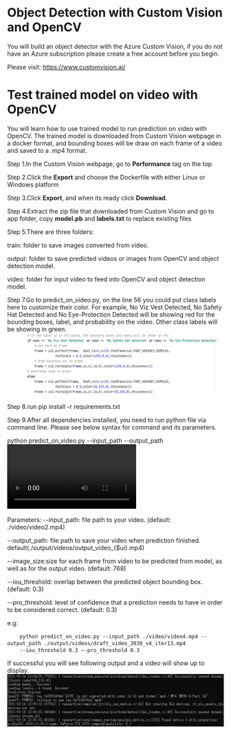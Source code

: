 # Object Detection with Custom Vision and OpenCV
You will build an object detector with the Azure Custom Vision, if you do not have an Azure subscription please
create a free account before you begin.

Please visit: https://www.customvision.ai/

# Test trained model on video with OpenCV
You will learn how to use trained model to run prediction on video with OpenCV. 
The trained model is downloaded from Custom Vision webpage in a docker format, 
and bounding boxes will be draw on each frame of a video and saved to a .mp4 format. 

Step 1.In the Custom Vision webpage, go to <b>Performance</b> tag on the top

Step 2.Click the <b>Export</b> and choose the Dockerfile with either Linux or Windows platform

Step 3.Click <b>Export</b>, and when its ready click <b>Download</b>.

Step 4.Extract the zip file that downloaded from Custom Vision and go to app folder, 
copy <b>model.pb</b> and <b>labels.txt</b> to replace existing files

Step 5.There are three folders: 

train: folder to save images converted from video.

output: folder to save predicted videos or images from OpenCV and object detection model.

video: folder for input video to feed into OpenCV and object detection model.

Step 7.Go to predict_on_video.py, on the line 56 you could put class labels here to customize their color.
For example, No Viz Vest Detected, No Safety Hat Detected and No Eye-Protection Detected will 
be showing red for the bounding boxes, label, and probability on the video. Other class labels will be showing in green.  
![Screenshot](./img/Picture1.png)

Step 8.run pip install -r requirements.txt

Step 9.After all dependencies installed, you need to run python file via command line. 
Please see below syntax for command and its parameters.

python predict_on_video.py --input_path <your video path> --output_path <video output path> 
--image_size <your desired image size, default is 768> --iou_threshold<float> 
–-pro_threshold<float>

Parameters:
--input_path: file path to your video.
(default: ./video/video2.mp4)

--output_path: file path to save your video when prediction finished. default(./output/videos/output_video_{$ui}.mp4)

--image_size:size for each frame from video to be predicted from model, as well as for the output video.
(default: 768)

--iou_threshold: overlap between the predicted object bounding box. 
(default: 0.3)

--pro_threshold: level of confidence that a prediction needs to have in order to be considered correct.
(default: 0.3)

e.g:

        python predict_on_video.py --input_path ./video/video4.mp4 --output_path ./output/videos/draft_video_3030_v4_iter13.mp4
        --iou_threshold 0.3 –-pro_threshold 0.3
        
If successful you will see following output and a video will show up to display.   
![Screenshot](./img/Picture2.png)




